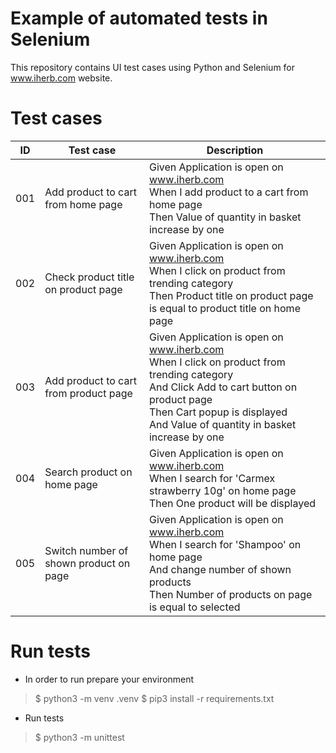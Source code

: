 # Example of automated tests in Selenium
This repository contains UI test cases using Python and Selenium
for www.iherb.com website.

# Test cases
|ID      | Test case | Description|
|--------|-----------|-----------------------------|
| 001    | Add product to cart from home page | Given Application is open on www.iherb.com  <br> When I add product to a cart from home page <br> Then Value of quantity in basket increase by one |
| 002    | Check product title on product page|Given Application is open on www.iherb.com <br> When I click on product from trending category <br> Then Product title on product page is equal to product title on home page |
| 003    | Add product to cart from product page |Given Application is open on www.iherb.com  <br> When I click on product from trending category <br> And Click Add to cart button on product page <br> Then Cart popup is displayed <br> And Value of quantity in basket increase by one|
| 004    | Search product on home page | Given Application is open on www.iherb.com  <br> When I search for 'Carmex strawberry 10g' on home page <br> Then One product will be displayed |
| 005    | Switch number of shown product on page | Given Application is open on www.iherb.com  <br> When I search for 'Shampoo' on home page <br> And change number of shown products <br> Then Number of products on page is equal to selected|

# Run tests
* In order to run prepare your environment
> $ python3 -m venv .venv
> $ pip3 install -r requirements.txt

* Run tests
> $ python3 -m unittest